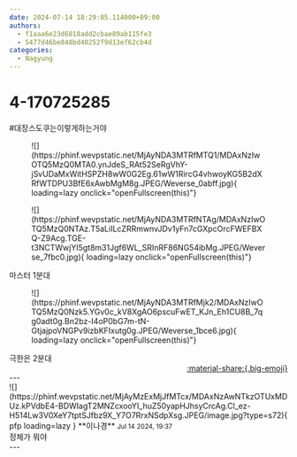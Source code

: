 ```yaml
---
date: 2024-07-14 18:29:05.114000+09:00
authors:
  - f1aaa6e23d6818add2cbae89ab115fe3
  - 5477d46be848bd40252f9d13ef62cb4d
categories:
  - Nagyung
---
```


# 4-170725285

<div class="post-container" markdown="1">
<div class="content-container md-sidebar__scrollwrap" markdown="1">

\#대장스도쿠는이렇게하는거야<br>
<figure markdown="1">
![](https://phinf.wevpstatic.net/MjAyNDA3MTRfMTQ1/MDAxNzIwOTQ5MzQ0MTA0.ynJdeS_RAt52SeRgVhY-jSvUDaMxWitHSPZH8wW0G2Eg.61wW1RircG4vhwoyKG5B2dXRfWTDPU3BfE6xAwbMgM8g.JPEG/Weverse_0abff.jpg){ loading=lazy onclick="openFullscreen(this)"}
</figure>

<figure markdown="1">
![](https://phinf.wevpstatic.net/MjAyNDA3MTRfNTAg/MDAxNzIwOTQ5MzQ0NTAz.T5aLiILcZRRmwnvJDv1yFn7cGXpcOrcFWEFBXQ-Z9Acg.TGE-t3NCTWwjYI5gt8m31Jgf6WL_SRInRF86NG54ibMg.JPEG/Weverse_7fbc0.jpg){ loading=lazy onclick="openFullscreen(this)"}
</figure>
마스터 1분대
<figure markdown="1">
![](https://phinf.wevpstatic.net/MjAyNDA3MTRfMjk2/MDAxNzIwOTQ5MzQ0Nzk5.YGv0c_kV8XgAO6pscuFwET_KJn_Eh1CU8B_7qg0adt0g.Bn2bz-I4oP0bG7m-tN-GtjajpoVNGPv9izbKFIxutg0g.JPEG/Weverse_1bce6.jpg){ loading=lazy onclick="openFullscreen(this)"}
</figure>
극한은 2분대

</div>
</div>

<div style="text-align: right;" markdown="1">
<a href="https://weverse.io/fromis9/fanpost/4-170725285" style="text-align: right;">:material-share:{.big-emoji}</a>
</div>
---

<div class="comments-container md-sidebar__scrollwrap" markdown="1">
<div class="comment" markdown="1">
<div class='id-container' markdown="1">
![](https://phinf.wevpstatic.net/MjAyMzExMjJfMTcx/MDAxNzAwNTkzOTUxMDUz.kPVdbE4-BDWIagT2MNZcxooYI_huZ50yapHJhsyCrcAg.Cl_ez-H514Lw3V0XeY7tptSJfbz9X_Y7O7RrxNSdpXsg.JPEG/image.jpg?type=s72){ pfp loading=lazy }
**<span class="artist">이나경</span>** <small>Jul 14 2024, 19:37</small><br>
</div>
<div class='comment-body' markdown="1">
정체가 뭐야
</div>
</div>
</div>
---
